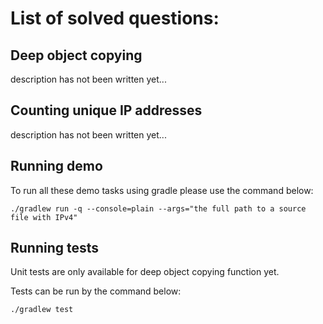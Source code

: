 # List of solved questions:

## Deep object copying
description has not been written yet...
## Counting unique IP addresses
description has not been written yet...

## Running demo
To run all these demo tasks using gradle please use the command below:

```shell
./gradlew run -q --console=plain --args="the full path to a source file with IPv4"
```

## Running tests

 Unit tests are only available for deep object copying function yet.

Tests can be run by the command below:
```shell
./gradlew test
```